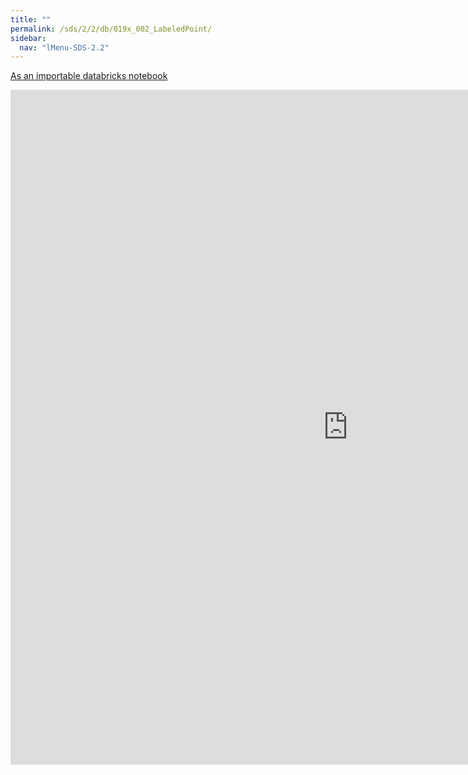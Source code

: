 ```yaml
---
title: ""
permalink: /sds/2/2/db/019x_002_LabeledPoint/
sidebar:
  nav: "lMenu-SDS-2.2"
---
```


[As an importable databricks notebook](https://lamastex.github.io/scalable-data-science/sds/2/2/db/019x_002_LabeledPoint.html)

<iframe src="https://lamastex.github.io/scalable-data-science/sds/2/2/db/019x_002_LabeledPoint" width="1080" height="1080" frameborder="0"></iframe>
